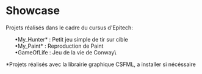 # Showcase
Projets réalisés dans le cadre du cursus d'Epitech:

&nbsp;&nbsp;&nbsp;&nbsp;&nbsp;&nbsp;•My_Hunter\* : Petit jeu simple de tir sur cible\
&nbsp;&nbsp;&nbsp;&nbsp;&nbsp;&nbsp;•My_Paint\* : Reproduction de Paint\
&nbsp;&nbsp;&nbsp;&nbsp;&nbsp;&nbsp;•GameOfLife : Jeu de la vie de Conway\

\*Projets réalisés avec la librairie graphique CSFML, a installer si nécéssaire
